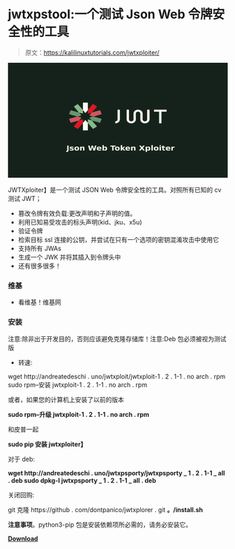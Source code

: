 # jwtxpstool:一个测试 Json Web 令牌安全性的工具

> 原文：<https://kalilinuxtutorials.com/jwtxploiter/>

[![](img//8c6cd2e90d9fca4366563f95cc918c52.png)](https://1.bp.blogspot.com/-fpSEVjdk7FU/YScqKBwlI1I/AAAAAAAAKlI/36uZBP4hgIQsQ7y7tBkiKWld39dycupnQCLcBGAsYHQ/s728/JWT.png)

JWTXploiter】是一个测试 JSON Web 令牌安全性的工具。对照所有已知的 cv 测试 JWT；

*   篡改令牌有效负载:更改声明和子声明的值。
*   利用已知易受攻击的标头声明(kid、jku、x5u)
*   验证令牌
*   检索目标 ssl 连接的公钥，并尝试在只有一个选项的密钥混淆攻击中使用它
*   支持所有 JWAs
*   生成一个 JWK 并将其插入到令牌头中
*   还有很多很多！

### **维基**

*   看维基！维基网

### 安装

注意:除非出于开发目的，否则应该避免克隆存储库！注意:Deb 包必须被视为测试版

*   转速:

wget http://andreatedeschi . uno/jwtxploit/jwtxploit-1 . 2 . 1-1 . no arch . rpm
sudo rpm–安装 jwtxploit-1 . 2 . 1-1 . no arch . rpm

或者，如果您的计算机上安装了以前的版本

**sudo rpm–升级 jwtxploit-1 . 2 . 1-1 . no arch . rpm**

和皮普一起

**sudo pip 安装 jwtxploiter】**

对于 deb:

**wget http://andreatedeschi . uno/jwtxpsporty/jwtxpsporty _ 1 . 2 . 1-1 _ all . deb
sudo dpkg-I jwtxpsporty _ 1 . 2 . 1-1 _ all . deb**

关闭回购:

git 克隆 https://github . com/dontpanico/jwtxplorer . git
**。/install.sh**

**注意事项**。python3-pip 包是安装依赖项所必需的，请务必安装它。

[**Download**](https://github.com/DontPanicO/jwtXploiter)